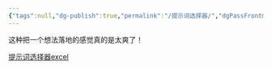 ```yaml
---
{"tags":null,"dg-publish":true,"permalink":"/提示词选择器/","dgPassFrontmatter":true,"noteIcon":""}
---
```






这种把一个想法落地的感觉真的是太爽了！

[提示词选择器excel](https://userscloud.com/mau42qlnax3t)
